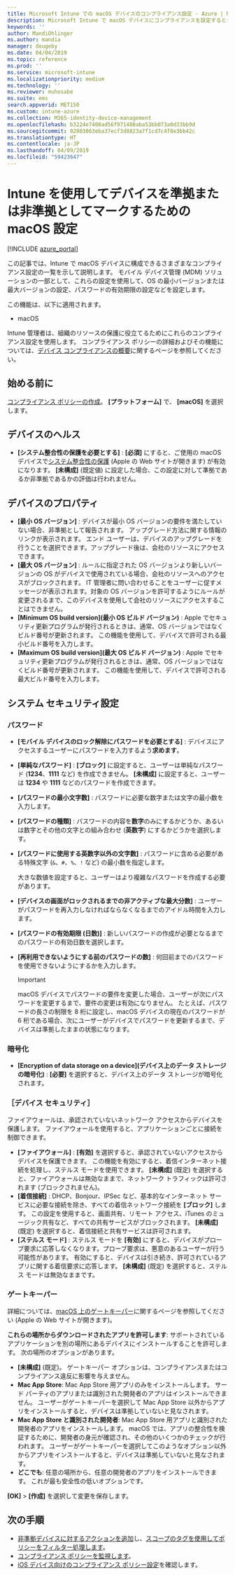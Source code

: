 ```yaml
---
title: Microsoft Intune での macOS デバイスのコンプライアンス設定 - Azure | Microsoft Docs
description: Microsoft Intune で macOS デバイスにコンプライアンスを設定するときに使用できるすべての設定の一覧を表示します。 Apple のシステム整合性の保護の要求、パスワードの制限の設定、ファイアウォールの要求、ゲートキーパーの許可などを行います。
keywords: ''
author: MandiOhlinger
ms.author: mandia
manager: dougeby
ms.date: 04/04/2019
ms.topic: reference
ms.prod: ''
ms.service: microsoft-intune
ms.localizationpriority: medium
ms.technology: ''
ms.reviewer: muhosabe
ms.suite: ems
search.appverid: MET150
ms.custom: intune-azure
ms.collection: M365-identity-device-management
ms.openlocfilehash: b3224e7400ad56f971488aba53bb073a0d33bb9d
ms.sourcegitcommit: 02803863eba37ecf3d8823a7f1cd7c4f8e3bb42c
ms.translationtype: HT
ms.contentlocale: ja-JP
ms.lasthandoff: 04/09/2019
ms.locfileid: "59423647"
---
```

# <a name="macos-settings-to-mark-devices-as-compliant-or-not-compliant-using-intune"></a>Intune を使用してデバイスを準拠または非準拠としてマークするための macOS 設定

[!INCLUDE [azure_portal](./includes/azure_portal.md)]

この記事では、Intune で macOS デバイスに構成できるさまざまなコンプライアンス設定の一覧を示して説明します。 モバイル デバイス管理 (MDM) ソリューションの一部として、これらの設定を使用して、OS の最小バージョンまたは最大バージョンの設定、パスワードの有効期限の設定などを設定します。

この機能は、以下に適用されます。

- macOS

Intune 管理者は、組織のリソースの保護に役立てるためにこれらのコンプライアンス設定を使用します。 コンプライアンス ポリシーの詳細およびその機能については、[デバイス コンプライアンスの概要](device-compliance-get-started.md)に関するページを参照してください。

## <a name="before-you-begin"></a>始める前に

[コンプライアンス ポリシーの作成](create-compliance-policy.md#create-the-policy)。 **[プラットフォーム]** で、 **[macOS]** を選択します。

## <a name="device-health"></a>デバイスのヘルス

- **[システム整合性の保護を必要とする]** : **[必須]** にすると、ご使用の macOS デバイスで[システム整合性の保護](https://support.apple.com/HT204899) (Apple の Web サイトが開きます) が有効になります。 **[未構成]** (既定値) に設定した場合、この設定に対して準拠であるか非準拠であるかの評価は行われません。

## <a name="device-properties"></a>デバイスのプロパティ

- **[最小 OS バージョン]** : デバイスが最小 OS バージョンの要件を満たしていない場合、非準拠として報告されます。 アップグレード方法に関する情報のリンクが表示されます。 エンド ユーザーは、デバイスのアップグレードを行うことを選択できます。アップグレード後は、会社のリソースにアクセスできます。
- **[最大 OS バージョン]** : ルールに指定された OS バージョンより新しいバージョンの OS がデバイスで使用されている場合、会社のリソースへのアクセスがブロックされます。 IT 管理者に問い合わせることをユーザーに促すメッセージが表示されます。対象の OS バージョンを許可するようにルールが変更されるまで、このデバイスを使用して会社のリソースにアクセスすることはできません。
- **[Minimum OS build version]\(最小 OS ビルド バージョン\)** : Apple でセキュリティ更新プログラムが発行されるときは、通常、OS バージョンではなくビルド番号が更新されます。 この機能を使用して、デバイスで許可される最小ビルド番号を入力します。
- **[Maximum OS build version]\(最大 OS ビルド バージョン\)** : Apple でセキュリティ更新プログラムが発行されるときは、通常、OS バージョンではなくビルド番号が更新されます。 この機能を使用して、デバイスで許可される最大ビルド番号を入力します。

## <a name="system-security-settings"></a>システム セキュリティ設定

### <a name="password"></a>パスワード

- **[モバイル デバイスのロック解除にパスワードを必要とする]** : デバイスにアクセスするユーザーにパスワードを入力するよう**求めます**。
- **[単純なパスワード]** : **[ブロック]** に設定すると、ユーザーは単純なパスワード (**1234**、**1111** など) を作成できません。 **[未構成]** に設定すると、ユーザーは **1234** や **1111** などのパスワードを作成できます。
- **[パスワードの最小文字数]** : パスワードに必要な数字または文字の最小数を入力します。
- **[パスワードの種類]** : パスワードの内容を**数字**のみにするかどうか、あるいは数字とその他の文字との組み合わせ (**英数字**) にするかどうかを選択します。
- **[パスワードに使用する英数字以外の文字数]** : パスワードに含める必要がある特殊文字 (`&`、`#`、`%`、`!` など) の最小数を指定します。

    大きな数値を設定すると、ユーザーはより複雑なパスワードを作成する必要があります。

- **[デバイスの画面がロックされるまでの非アクティブな最大分数]** : ユーザーがパスワードを再入力しなければならなくなるまでのアイドル時間を入力します。
- **[パスワードの有効期限 (日数)]** : 新しいパスワードの作成が必要となるまでのパスワードの有効日数を選択します。
- **[再利用できないようにする前のパスワードの数]** : 何回前までのパスワードを使用できないようにするかを入力します。

    > [!IMPORTANT]
    > macOS デバイスでパスワードの要件を変更した場合、ユーザーが次にパスワードを変更するまで、要件の変更は有効になりません。 たとえば、パスワードの長さの制限を 8 桁に設定し、macOS デバイスの現在のパスワードが 6 桁である場合、次にユーザーがデバイスでパスワードを更新するまで、デバイスは準拠したままの状態になります。

### <a name="encryption"></a>暗号化

- **[Encryption of data storage on a device]\(デバイス上のデータ ストレージの暗号化\)** : **[必要]** を選択すると、デバイス上のデータ ストレージが暗号化されます。

### <a name="device-security"></a>［デバイス セキュリティ］

ファイアウォールは、承認されていないネットワーク アクセスからデバイスを保護します。 ファイアウォールを使用すると、アプリケーションごとに接続を制御できます。 

- **[ファイアウォール]** : **[有効]** を選択すると、承認されていないアクセスからデバイスを保護できます。 この機能を有効にすると、着信インターネット接続を処理し、ステルス モードを使用できます。 **[未構成]** (既定) を選択すると、ファイアウォールは無効なままで、ネットワーク トラフィックは許可されます (ブロックされません)。
- **[着信接続]** : DHCP、Bonjour、IPSec など、基本的なインターネット サービスに必要な接続を除き、すべての着信ネットワーク接続を **[ブロック]** します。 この設定を使用すると、画面共有、リモート アクセス、iTunes のミュージック共有など、すべての共有サービスがブロックされます。 **[未構成]** (既定) を選択すると、着信接続と共有サービスは許可されます。
- **[ステルス モード]** : ステルス モードを **[有効]** にすると、デバイスがプローブ要求に応答しなくなります。プローブ要求は、悪意のあるユーザーが行う可能性があります。 有効にすると、デバイスは引き続き、許可されているアプリに関する着信要求に応答します。 **[未構成]** (既定) を選択すると、ステルス モードは無効なままです。

### <a name="gatekeeper"></a>ゲートキーパー

詳細については、[macOS 上のゲートキーパー](https://support.apple.com/HT202491)に関するページを参照してください (Apple の Web サイトが開きます)。

**これらの場所からダウンロードされたアプリを許可します**: サポートされているアプリケーションを別の場所にあるデバイスにインストールすることを許可します。 次の場所のオプションがあります。

- **[未構成]** (既定)。 ゲートキーパー オプションは、コンプライアンスまたはコンプライアンス違反に影響を与えません。 
- **Mac App Store**: Mac App Store 用アプリのみをインストールします。 サード パーティのアプリまたは識別された開発者のアプリはインストールできません。 ユーザーがゲートキーパーを選択して Mac App Store 以外からアプリをインストールすると、デバイスは準拠していないと見なされます。
- **Mac App Store と識別された開発者**: Mac App Store 用アプリと識別された開発者のアプリをインストールします。 macOS では、アプリの整合性を検証するために、開発者の身元が確認され、その他のいくつかのチェックが行われます。 ユーザーがゲートキーパーを選択してこのようなオプション以外からアプリをインストールすると、デバイスは準拠していないと見なされます。
- **どこでも**: 任意の場所から、任意の開発者のアプリをインストールできます。 これが最も安全性の低いオプションです。

**[OK]**  >  **[作成]** を選択して変更を保存します。

## <a name="next-steps"></a>次の手順

- [非準拠デバイスに対するアクションを追加](actions-for-noncompliance.md)し、[スコープのタグを使用してポリシーをフィルター処理します](scope-tags.md)。
- [コンプライアンス ポリシーを監視します](compliance-policy-monitor.md)。
- [iOS デバイス向けのコンプライアンス ポリシー設定](compliance-policy-create-ios.md)を確認します。